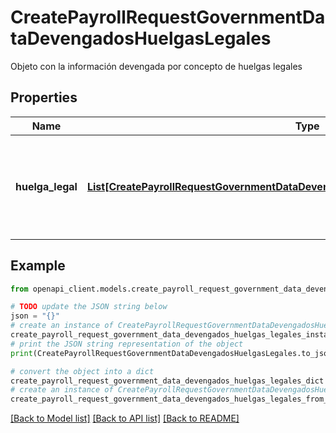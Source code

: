 # CreatePayrollRequestGovernmentDataDevengadosHuelgasLegales

Objeto con la información devengada por concepto de huelgas legales

## Properties

Name | Type | Description | Notes
------------ | ------------- | ------------- | -------------
**huelga_legal** | [**List[CreatePayrollRequestGovernmentDataDevengadosHuelgasLegalesHuelgaLegalInner]**](CreatePayrollRequestGovernmentDataDevengadosHuelgasLegalesHuelgaLegalInner.md) | Array con información sobre devengados por concepto de huelgas legales | [optional] 

## Example

```python
from openapi_client.models.create_payroll_request_government_data_devengados_huelgas_legales import CreatePayrollRequestGovernmentDataDevengadosHuelgasLegales

# TODO update the JSON string below
json = "{}"
# create an instance of CreatePayrollRequestGovernmentDataDevengadosHuelgasLegales from a JSON string
create_payroll_request_government_data_devengados_huelgas_legales_instance = CreatePayrollRequestGovernmentDataDevengadosHuelgasLegales.from_json(json)
# print the JSON string representation of the object
print(CreatePayrollRequestGovernmentDataDevengadosHuelgasLegales.to_json())

# convert the object into a dict
create_payroll_request_government_data_devengados_huelgas_legales_dict = create_payroll_request_government_data_devengados_huelgas_legales_instance.to_dict()
# create an instance of CreatePayrollRequestGovernmentDataDevengadosHuelgasLegales from a dict
create_payroll_request_government_data_devengados_huelgas_legales_from_dict = CreatePayrollRequestGovernmentDataDevengadosHuelgasLegales.from_dict(create_payroll_request_government_data_devengados_huelgas_legales_dict)
```
[[Back to Model list]](../README.md#documentation-for-models) [[Back to API list]](../README.md#documentation-for-api-endpoints) [[Back to README]](../README.md)


